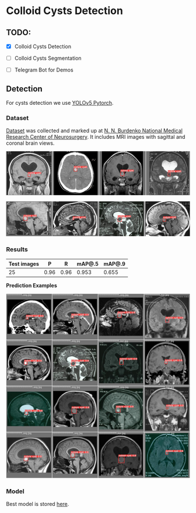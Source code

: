 # Colloid Cysts Detection 

## TODO:

- [X] Colloid Cysts Detection

- [ ] Colloid Cysts Segmentation

- [ ] Telegram Bot for Demos

## Detection

For cysts detection we use [YOLOv5 Pytorch](https://github.com/ultralytics/yolov5).

### Dataset 

[Dataset](https://drive.google.com/drive/u/1/folders/10p8fvmVNDhnOUbO3YDSkcO3wrtJThYAj) was collected and marked up at [N. N. Burdenko National Medical Research Center of Neurosurgery](https://www.nsi.ru/). It includes MRI images with sagittal and coronal brain views. 

![Coronal view](https://github.com/izvarinanat/colloid_cysts_detection/blob/main/images/image_2021-07-11_00-14-16.png)


![Saggital view](https://github.com/izvarinanat/colloid_cysts_detection/blob/main/images/image_2021-07-11_00-18-01.png)

### Results

| Test images | P | R | mAP@.5 | mAP@.9 |
|---|---|---|---|---|
| 25 | 0.96 | 0.96 | 0.953 | 0.655 |

**Prediction Examples**

![Preds](experiments/exp-001-YOLOv5_Detection/best_results/test_batch0_pred.jpg)

### Model

Best model is stored [here](https://drive.google.com/drive/u/1/folders/1fiwJuks5jc9XvG3boTwxGVcHSqayLjTe).
